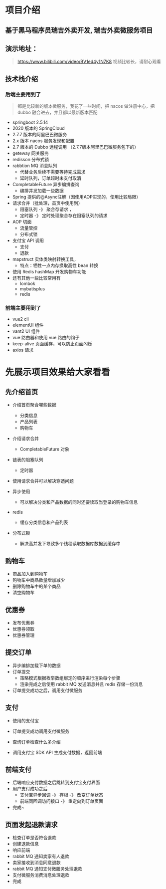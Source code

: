 # 项目介绍

## 基于黑马程序员瑞吉外卖开发,  瑞吉外卖微服务项目 
## 演示地址：
> https://www.bilibili.com/video/BV1ed4y1N7K8
视频比较长，请耐心观看


## 技术栈介绍

### 后端主要用到了

> 都是比较新的版本微服务，我花了一些时间，把 nacos 做注册中心，把  dubbo 融合进去，并且都以最新版本匹配

- springboot 2.5.14 
- 2020 版本的 SpringCloud
- 2.7.7 版本的阿里巴巴微服务
- 2.x 版本 nacos 服务发现和配置
- 2.7 版本的 Dubbo 远程调用 （2.7.7版本阿里巴巴微服务包下的）
- geteway 网关服务
- redisson 分布式锁
- rabbtion MQ 消息队列
  - 代替业务后续不需要等待完成需求
  - 延时队列，订单超时未支付取消
- CompletableFuture 异步编排查询
  - 编排并发加载一些数据
- Spring 提供的@Async注解（因使用AOP实现的，使用比较局限）
- 请求合并（批处理，首页中使用到）
  - 阻塞队列 -》 聚合存请求 ，
  - 定时器 -》 定时处理聚合存在阻塞队列的请求
- AOP 切面 
  - 流量管控
  - 分布式锁
- 支付宝 API 调用 
  - 支付
  - 退款
- mapstruct 实体类映射转换工具，
  - 特点：牺牲一点内存换取高性 bean 转换
- 使用 Redis hashMap 开发购物车功能
- 还有其他一些比较常用有
  - lombok
  - mybatisplus
  - redis 

### 前端主要用到了

- vue2 cli
- elementUI 组件
- vant2 UI 组件
- vue 路由器和使用 vue 路由的钩子
- keep-alive 页面缓存，可以防止页面闪烁
- axios 请求

# 先展示项目效果给大家看看

## 先介绍首页

- 介绍首页聚合哪些数据

  - 分类信息
  - 产品列表
  - 购物车
- 介绍请求合并

  - CompletableFuture 对象
- 链表的阻塞队列
  - 定时器
- 使用请求合并可以解决穿透问题
- 异步使用
  - 可以解决分类和产品数据的同时还要读取当登录的购物车信息
- redis
  - 缓存分类信息和产品列表
- 分布式锁
  - 解决高并发下导致多个线程读取数据库数据到缓存中

## 购物车

- 商品加入到购物车
- 购物车中商品数量增加减少
- 删除购物车中的某个商品
- 清空购物车

## 优惠券

- 发布优惠券
- 优惠券领取
- 优惠券管理

## 提交订单

- 异步编排加载下单的数据
- 订单提交
  - 策略模式根据枚举数组绑定的顺序进行渲染每个步骤
  - 渲染完成之后使用 rabbit MQ 发送消息并且 redis 存储一份消息
- 订单提交成功之后，调用支付微服务

## 支付

- 使用的支付宝 

- 订单提交成功调用支付微服务

- 查询订单检查什么多介绍

- 调用支付宝 SDK API 生成支付数据，返回前端

  

## 前端支付

- 后端响应支付数据之后跳转到支付宝支付界面
- 用户支付成功之后
  - 支付宝异步回调 -》 存根 -》 改变订单状态
  - 前端同回调访问接口 -》 重定向到订单页面
- 完成~

## 页面发起退款请求

- 检查订单是否符合退款
- 创建退款信息
- 响应前端
- rabbit MQ 通知卖家有人退款
- 卖家接收到消息同意退款
- rabbit MQ 通知支付微服务处理退款
- 支付微服务消费消息处理退款
- 完成


